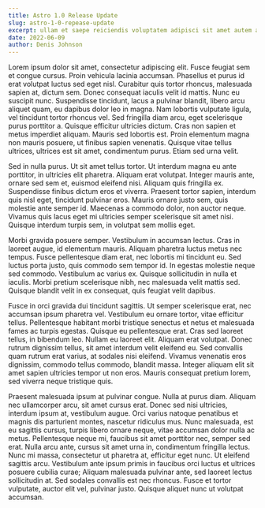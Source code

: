 ```yaml
---
title: Astro 1.0 Release Update
slug: astro-1-0-repease-update
excerpt: ullam et saepe reiciendis voluptatem adipisci sit amet autem assumenda provident rerum culpa quis hic commodi nesciunt rem tenetur doloremque ipsam iure quis sunt voluptatem rerum illo velit.
date: 2022-06-09
author: Denis Johnson
---
```


Lorem ipsum dolor sit amet, consectetur adipiscing elit. Fusce feugiat sem et congue cursus. Proin vehicula lacinia accumsan. Phasellus et purus id erat volutpat luctus sed eget nisl. Curabitur quis tortor rhoncus, malesuada sapien at, dictum sem. Donec consequat iaculis velit id mattis. Nunc eu suscipit nunc. Suspendisse tincidunt, lacus a pulvinar blandit, libero arcu aliquet quam, eu dapibus dolor leo in magna. Nam lobortis vulputate ligula, vel tincidunt tortor rhoncus vel. Sed fringilla diam arcu, eget scelerisque purus porttitor a. Quisque efficitur ultricies dictum. Cras non sapien et metus imperdiet aliquam. Mauris sed lobortis est. Proin elementum magna non mauris posuere, ut finibus sapien venenatis. Quisque vitae tellus ultrices, ultrices est sit amet, condimentum purus. Etiam sed urna velit.

Sed in nulla purus. Ut sit amet tellus tortor. Ut interdum magna eu ante porttitor, in ultricies elit pharetra. Aliquam erat volutpat. Integer mauris ante, ornare sed sem et, euismod eleifend nisi. Aliquam quis fringilla ex. Suspendisse finibus dictum eros et viverra. Praesent tortor sapien, interdum quis nisl eget, tincidunt pulvinar eros. Mauris ornare justo sem, quis molestie ante semper id. Maecenas a commodo dolor, non auctor neque. Vivamus quis lacus eget mi ultricies semper scelerisque sit amet nisi. Quisque interdum turpis sem, in volutpat sem mollis eget.

Morbi gravida posuere semper. Vestibulum in accumsan lectus. Cras in laoreet augue, id elementum mauris. Aliquam pharetra luctus metus nec tempus. Fusce pellentesque diam erat, nec lobortis mi tincidunt eu. Sed luctus porta justo, quis commodo sem tempor id. In egestas molestie neque sed commodo. Vestibulum ac varius ex. Quisque sollicitudin in nulla et iaculis. Morbi pretium scelerisque nibh, nec malesuada velit mattis sed. Quisque blandit velit in ex consequat, quis feugiat velit dapibus.

Fusce in orci gravida dui tincidunt sagittis. Ut semper scelerisque erat, nec accumsan ipsum pharetra vel. Vestibulum eu ornare tortor, vitae efficitur tellus. Pellentesque habitant morbi tristique senectus et netus et malesuada fames ac turpis egestas. Quisque eu pellentesque erat. Cras sed laoreet tellus, in bibendum leo. Nullam eu laoreet elit. Aliquam erat volutpat. Donec rutrum dignissim tellus, sit amet interdum velit eleifend eu. Sed convallis quam rutrum erat varius, at sodales nisi eleifend. Vivamus venenatis eros dignissim, commodo tellus commodo, blandit massa. Integer aliquam elit sit amet sapien ultricies tempor ut non eros. Mauris consequat pretium lorem, sed viverra neque tristique quis.

Praesent malesuada ipsum at pulvinar congue. Nulla at purus diam. Aliquam nec ullamcorper arcu, sit amet cursus erat. Donec sed nisi ultricies, interdum ipsum at, vestibulum augue. Orci varius natoque penatibus et magnis dis parturient montes, nascetur ridiculus mus. Nunc malesuada, est eu sagittis cursus, turpis libero ornare neque, vitae accumsan dolor nulla ac metus. Pellentesque neque mi, faucibus sit amet porttitor nec, semper sed erat. Nulla arcu ante, cursus sit amet urna in, condimentum fringilla lectus. Nunc mi massa, consectetur ut pharetra at, efficitur eget nunc. Ut eleifend sagittis arcu. Vestibulum ante ipsum primis in faucibus orci luctus et ultrices posuere cubilia curae; Aliquam malesuada pulvinar ante, sed laoreet lectus sollicitudin at. Sed sodales convallis est nec rhoncus. Fusce et tortor vulputate, auctor elit vel, pulvinar justo. Quisque aliquet nunc ut volutpat accumsan.
